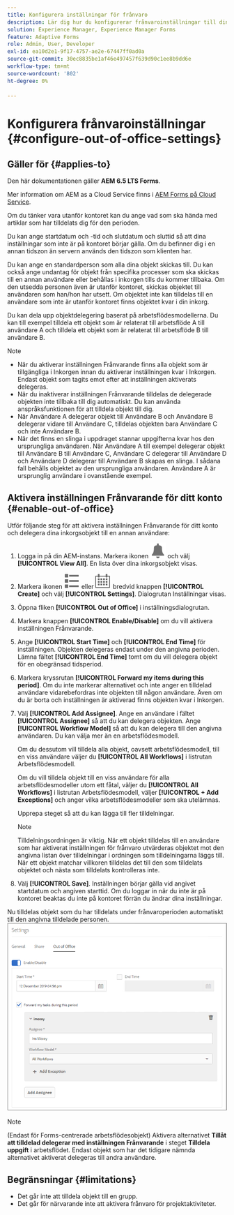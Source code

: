 ```yaml
---
title: Konfigurera inställningar för frånvaro
description: Lär dig hur du konfigurerar frånvaroinställningar till din Adobe Experience Manager Forms-instans.
solution: Experience Manager, Experience Manager Forms
feature: Adaptive Forms
role: Admin, User, Developer
exl-id: ea10d2e1-9f17-4757-ae2e-67447ff0ad0a
source-git-commit: 30ec8835be1af46e497457f639d90c1ee8b9dd6e
workflow-type: tm+mt
source-wordcount: '802'
ht-degree: 0%

---
```


# Konfigurera frånvaroinställningar {#configure-out-of-office-settings}

## Gäller för {#applies-to}

Den här dokumentationen gäller **AEM 6.5 LTS Forms**.

Mer information om AEM as a Cloud Service finns i [AEM Forms på Cloud Service](https://experienceleague.adobe.com/docs/experience-manager-cloud-service/content/forms/create-form-centric-workflows/configure-out-of-office-settings.html).

Om du tänker vara utanför kontoret kan du ange vad som ska hända med artiklar som har tilldelats dig för den perioden.

Du kan ange startdatum och -tid och slutdatum och sluttid så att dina inställningar som inte är på kontoret börjar gälla. Om du befinner dig i en annan tidszon än servern används den tidszon som klienten har.

Du kan ange en standardperson som alla dina objekt skickas till. Du kan också ange undantag för objekt från specifika processer som ska skickas till en annan användare eller behållas i inkorgen tills du kommer tillbaka. Om den utsedda personen även är utanför kontoret, skickas objektet till användaren som han/hon har utsett. Om objektet inte kan tilldelas till en användare som inte är utanför kontoret finns objektet kvar i din inkorg.

Du kan dela upp objektdelegering baserat på arbetsflödesmodellerna. Du kan till exempel tilldela ett objekt som är relaterat till arbetsflöde A till användare A och tilldela ett objekt som är relaterat till arbetsflöde B till användare B.


>[!NOTE]
>
>* När du aktiverar inställningen Frånvarande finns alla objekt som är tillgängliga i Inkorgen innan du aktiverar inställningen kvar i Inkorgen. Endast objekt som tagits emot efter att inställningen aktiverats delegeras.
>* När du inaktiverar inställningen Frånvarande tilldelas de delegerade objekten inte tillbaka till dig automatiskt. Du kan använda anspråksfunktionen för att tilldela objekt till dig.
>* När Användare A delegerar objekt till Användare B och Användare B delegerar vidare till Användare C, tilldelas objekten bara Användare C och inte Användare B.
>* När det finns en slinga i uppdraget stannar uppgifterna kvar hos den ursprungliga användaren. När Användare A till exempel delegerar objekt till Användare B till Användare C, Användare C delegerar till Användare D och Användare D delegerar till Användare B skapas en slinga. I sådana fall behålls objektet av den ursprungliga användaren. Användare A är ursprunglig användare i ovanstående exempel.

## Aktivera inställningen Frånvarande för ditt konto {#enable-out-of-office}

Utför följande steg för att aktivera inställningen Frånvarande för ditt konto och delegera dina inkorgsobjekt till en annan användare:

1. Logga in på din AEM-instans. Markera ikonen ![Inkorg](assets/bell.svg) och välj **[!UICONTROL View All]**. En lista över dina inkorgsobjekt visas.
1. Markera ikonen ![Visa väljare](assets/viewlist.svg) eller ![Visa väljare](assets/calendar.svg) bredvid knappen **[!UICONTROL Create]** och välj **[!UICONTROL Settings]**. Dialogrutan Inställningar visas.
1. Öppna fliken **[!UICONTROL Out of Office]** i inställningsdialogrutan.
1. Markera knappen **[!UICONTROL Enable/Disable]** om du vill aktivera inställningen Frånvarande.
1. Ange **[!UICONTROL Start Time]** och **[!UICONTROL End Time]** för inställningen. Objekten delegeras endast under den angivna perioden. Lämna fältet **[!UICONTROL End Time]** tomt om du vill delegera objekt för en obegränsad tidsperiod.
1. Markera kryssrutan **[!UICONTROL Forward my items during this period]**. Om du inte markerar alternativet och inte anger en tilldelad användare vidarebefordras inte objekten till någon användare. Även om du är borta och inställningen är aktiverad finns objekten kvar i Inkorgen.
1. Välj **[!UICONTROL Add Assignee]**. Ange en användare i fältet **[!UICONTROL Assignee]** så att du kan delegera objekten. Ange **[!UICONTROL Workflow Model]** så att du kan delegera till den angivna användaren. Du kan välja mer än en arbetsflödesmodell.

   Om du dessutom vill tilldela alla objekt, oavsett arbetsflödesmodell, till en viss användare väljer du **[!UICONTROL All Workflows]** i listrutan Arbetsflödesmodell. <br>

   Om du vill tilldela objekt till en viss användare för alla arbetsflödesmodeller utom ett fåtal, väljer du **[!UICONTROL All Workflows]** i listrutan Arbetsflödesmodell, väljer **[!UICONTROL + Add Exceptions]** och anger vilka arbetsflödesmodeller som ska utelämnas.
   <br>

   Upprepa steget så att du kan lägga till fler tilldelningar. <br>

   >[!NOTE]
   >
   >Tilldelningsordningen är viktig. När ett objekt tilldelas till en användare som har aktiverat inställningen för frånvaro utvärderas objektet mot den angivna listan över tilldelningar i ordningen som tilldelningarna läggs till. När ett objekt matchar villkoren tilldelas det till den som tilldelats objektet och nästa som tilldelats kontrolleras inte.

1. Välj **[!UICONTROL Save]**. Inställningen börjar gälla vid angivet startdatum och angiven starttid. Om du loggar in när du inte är på kontoret beaktas du inte på kontoret förrän du ändrar dina inställningar.

Nu tilldelas objekt som du har tilldelats under frånvaroperioden automatiskt till den angivna tilldelade personen.
![Utanför kontoret](assets/out-of-office.png)

>[!NOTE]
>
>(Endast för Forms-centrerade arbetsflödesobjekt) Aktivera alternativet **Tillåt att tilldelad delegerar med inställningen Frånvarande** i steget **Tilldela uppgift** i arbetsflödet. Endast objekt som har det tidigare nämnda alternativet aktiverat delegeras till andra användare.

## Begränsningar {#limitations}

* Det går inte att tilldela objekt till en grupp.
* Det går för närvarande inte att aktivera frånvaro för projektaktiviteter.
